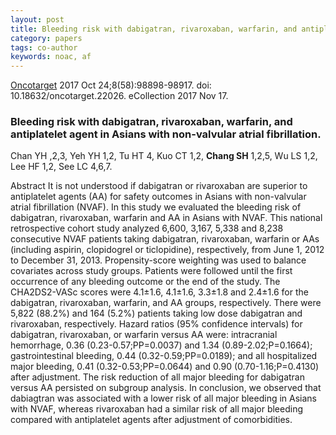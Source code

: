 ```yaml
---
layout: post
title: Bleeding risk with dabigatran, rivaroxaban, warfarin, and antiplatelet agent in Asians with non-valvular atrial fibrillation.
category: papers
tags: co-author
keywords: noac, af
---
```

[Oncotarget](https://www.ncbi.nlm.nih.gov/pubmed/29228736?dopt=Abstract)
2017 Oct 24;8(58):98898-98917. doi: 10.18632/oncotarget.22026. eCollection 2017 Nov 17.


### Bleeding risk with dabigatran, rivaroxaban, warfarin, and antiplatelet agent in Asians with non-valvular atrial fibrillation.


Chan YH   ,2,3, Yeh YH   1,2, Tu HT   4, Kuo CT   1,2, **Chang SH**   1,2,5, Wu LS   1,2, Lee HF   1,2, See LC   4,6,7.

Abstract
It is not understood if dabigatran or rivaroxaban are superior to antiplatelet agents (AA) for safety outcomes in Asians with non-valvular atrial fibrillation (NVAF). In this study we evaluated the bleeding risk of dabigatran, rivaroxaban, warfarin and AA in Asians with NVAF. This national retrospective cohort study analyzed 6,600, 3,167, 5,338 and 8,238 consecutive NVAF patients taking dabigatran, rivaroxaban, warfarin or AAs (including aspirin, clopidogrel or ticlopidine), respectively, from June 1, 2012 to December 31, 2013. Propensity-score weighting was used to balance covariates across study groups. Patients were followed until the first occurrence of any bleeding outcome or the end of the study. The CHA2DS2-VASc scores were 4.1±1.6, 4.1±1.6, 3.3±1.8 and 2.4±1.6 for the dabigatran, rivaroxaban, warfarin, and AA groups, respectively. There were 5,822 (88.2%) and 164 (5.2%) patients taking low dose dabigatran and rivaroxaban, respectively. Hazard ratios (95% confidence intervals) for dabigatran, rivaroxaban, or warfarin versus AA were: intracranial hemorrhage, 0.36 (0.23-0.57;PP=0.0037) and 1.34 (0.89-2.02;P=0.1664); gastrointestinal bleeding, 0.44 (0.32-0.59;PP=0.0189); and all hospitalized major bleeding, 0.41 (0.32-0.53;PP=0.0644) and 0.90 (0.70-1.16;P=0.4130) after adjustment. The risk reduction of all major bleeding for dabigatran versus AA persisted on subgroup analysis. In conclusion, we observed that dabiagtran was associated with a lower risk of all major bleeding in Asians with NVAF, whereas rivaroxaban had a similar risk of all major bleeding compared with antiplatelet agents after adjustment of comorbidities.
